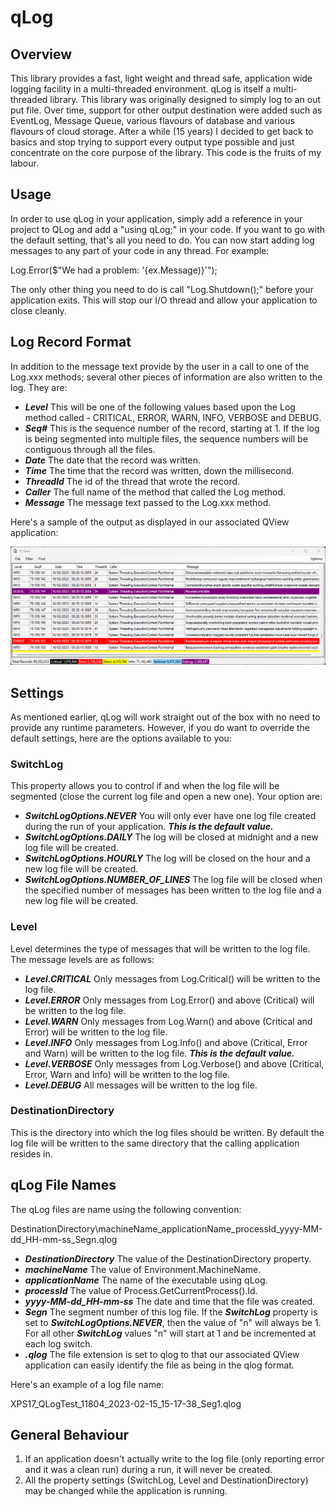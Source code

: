 # qLog
## Overview
This library provides a fast, light weight and thread safe, application wide logging facility in a multi-threaded environment. qLog is itself a 
multi-threaded library. This library was originally designed to simply log to an out put file. Over time, support for other output destination 
were added such as EventLog, Message Queue, various flavours of database and various flavours of cloud storage. After a while (15 years) 
I decided to get back to basics and stop trying to support every output type possible and just concentrate on the core purpose of the
library. This code is the fruits of my labour. 

## Usage
In order to use qLog in your application, simply add a reference in your project to QLog and add a "using qLog;" in your code. If you want to go with 
the default setting, that's all you need to do. You can now start adding log messages to any part of your code in any thread. For example:

Log.Error($"We had a problem: '{ex.Message)}'");

The only other thing you need to do is call "Log.Shutdown();" before your application exits. This will stop our I/O thread and allow your application to close cleanly.

## Log Record Format
In addition to the message text provide by the user in a call to one of the Log.xxx methods; several other pieces of information are also written to the log.
They are:

+ **_Level_** This will be one of the following values based upon the Log method called - CRITICAL, ERROR, WARN, INFO, VERBOSE and DEBUG.
+ **_Seq#_** This is the sequence number of the record, starting at 1. If the log is being segmented into multiple files, the sequence numbers
will be contiguous through all the files.
+ **_Date_** The date that the record was written.
+ **_Time_** The time that the record was written, down the millisecond.
+ **_ThreadId_** The id of the thread that wrote the record.
+ **_Caller_** The full name of the method that called the Log method.
+ **_Message_** The message text passed to the Log.xxx method.

Here's a sample of the output as displayed in our associated QView application:

![test](https://github.com/br15/QLog/blob/master/QViewScreenshot.png?raw=true)

## Settings
As mentioned earlier, qLog will work straight out of the box with no need to provide any runtime parameters. However, if you do want to override the default settings,
here are the options available to you:

### SwitchLog
This property allows you to control if and when the log file will be segmented (close the current log file and open a new one). Your option are:
+ **_SwitchLogOptions.NEVER_** You will only ever have one log file created during the run of your application. **_This is the default value._**
+ **_SwitchLogOptions.DAILY_** The log will be closed at midnight and a new log file will be created.
+ **_SwitchLogOptions.HOURLY_** The log will be closed on the hour and a new log file will be created. 
+ **_SwitchLogOptions.NUMBER_OF_LINES_** The log file will be closed when the specified number of messages has been written to the log file and a new log file will be created.

### Level
Level determines the type of messages that will be written to the log file. The message levels are as follows:
+ **_Level.CRITICAL_** Only messages from Log.Critical() will be written to the log file.
+ **_Level.ERROR_** Only messages from Log.Error() and above (Critical) will be written to the log file.
+ **_Level.WARN_** Only messages from Log.Warn() and above (Critical and Error) will be written to the log file.
+ **_Level.INFO_** Only messages from Log.Info() and above (Critical, Error and Warn) will be written to the log file. **_This is the default value._**
+ **_Level.VERBOSE_** Only messages from Log.Verbose() and above (Critical, Error, Warn and Info) will be written to the log file.
+ **_Level.DEBUG_** All messages will be written to the log file.

### DestinationDirectory
This is the directory into which the log files should be written. By default the log file will be written to the same directory that the calling application resides in.

## qLog File Names
The qLog files are name using the following convention:

DestinationDirectory\machineName_applicationName_processId_yyyy-MM-dd_HH-mm-ss_Segn.qlog

+ **_DestinationDirectory_** The value of the DestinationDirectory property.
+ **_machineName_** The value of Environment.MachineName.
+ **_applicationName_** The name of the executable using qLog.
+ **_processId_** The value of Process.GetCurrentProcess().Id.
+ **_yyyy-MM-dd_HH-mm-ss_** The date and time that the file was created.
+ **_Segn_** The segment number of this log file. If the **_SwitchLog_** property is set to **_SwitchLogOptions.NEVER_**, then the value of "n" will always be 1.
For all other **_SwitchLog_** values "n" will start at 1 and be incremented at each log switch.
+ **_.qlog_** The file extension is set to qlog to that our associated QView application can easily identify the file as being in the qlog format.

Here's an example of a log file name:

XPS17_QLogTest_11804_2023-02-15_15-17-38_Seg1.qlog

## General Behaviour
1. If an application doesn't actually write to the log file (only reporting error and it was a clean run) during a run, it will never be created.
2. All the property settings (SwitchLog, Level and DestinationDirectory) may be changed while the application is running.
 

